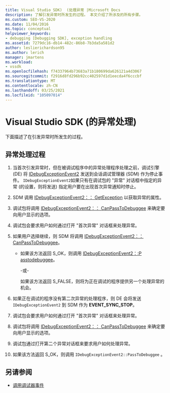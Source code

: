 ```yaml
---
title: Visual Studio SDK)  (处理异常 |Microsoft Docs
description: 了解引发异常时所发生的过程。 本文介绍了所涉及的所有步骤。
ms.custom: SEO-VS-2020
ms.date: 11/04/2016
ms.topic: conceptual
helpviewer_keywords:
- debugging [Debugging SDK], exception handling
ms.assetid: 7279dc16-db14-482c-86b8-7b3da5a581d2
author: leslierichardson95
ms.author: lerich
manager: jmartens
ms.workload:
- vssdk
ms.openlocfilehash: f74337964b73683a71b180699da626121a4d3067
ms.sourcegitcommit: f2916d8fd296b92cc402597d1d1eecda4f6cccbf
ms.translationtype: MT
ms.contentlocale: zh-CN
ms.lasthandoff: 03/25/2021
ms.locfileid: "105097014"
---
```

# <a name="exception-handling-visual-studio-sdk"></a>Visual Studio SDK (的异常处理) 
下面描述了在引发异常时所发生的过程。

## <a name="exception-handling-process"></a>异常处理过程

1. 当首次引发异常时，但在被调试程序中的异常处理程序处理之前，调试引擎 (DE) 将 [IDebugExceptionEvent2](../../extensibility/debugger/reference/idebugexceptionevent2.md) 发送到会话调试管理器 (SDM) 作为停止事件。 `IDebugExceptionEvent2`如果只有在调试包的 "异常" 对话框中指定的异常 (的设置，则将发送) 指定用户要在出现首次异常通知时停止。

2. SDM 调用 [IDebugExceptionEvent2：： GetException](../../extensibility/debugger/reference/idebugexceptionevent2-getexception.md) 以获取异常的属性。

3. 调试包将调用 [IDebugExceptionEvent2：： CanPassToDebuggee](../../extensibility/debugger/reference/idebugexceptionevent2-canpasstodebuggee.md) 来确定要向用户显示的选项。

4. 调试包会要求用户如何通过打开 "首次异常" 对话框来处理异常。

5. 如果用户选择继续，则 SDM 将调用 [IDebugExceptionEvent2：： CanPassToDebuggee](../../extensibility/debugger/reference/idebugexceptionevent2-canpasstodebuggee.md)。

    - 如果该方法返回 S_OK，则调用 [IDebugExceptionEvent2：:P asstodebuggee](../../extensibility/debugger/reference/idebugexceptionevent2-passtodebuggee.md)。

         -或-

         如果该方法返回 S_FALSE，则将为正在调试的程序提供另一个处理异常的机会。

6. 如果正在调试的程序没有第二次异常的处理程序，则 DE 会将发送 `IDebugExceptionEvent2` 到 SDM 作为 **EVENT_SYNC_STOP**。

7. 调试包会要求用户如何通过打开 "首次异常" 对话框来处理异常。

8. 调试包将调用 [IDebugExceptionEvent2：： CanPassToDebuggee](../../extensibility/debugger/reference/idebugexceptionevent2-canpasstodebuggee.md) 来确定要向用户显示的选项。

9. 调试包通过打开第二个异常对话框来要求用户如何处理异常。

10. 如果该方法返回 S_OK，则调用 `IDebugExceptionEvent2::PassToDebuggee` 。

## <a name="see-also"></a>另请参阅
- [调用调试器事件](../../extensibility/debugger/calling-debugger-events.md)
